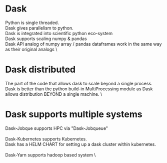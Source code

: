 # Dask

Python is single threaded. \
Dask gives parallelism to python. \
Dask is integrated into scientific python eco-system \
Dask supports scaling numpy & pandas \
Dask API  analog of numpy array / pandas dataframes 
work in the same way as their original analogs \

# Dask distributed
The part of the code that allows dask to scale beyond a single process. \
Dask is better than the python build-in MultiProcessing module
as Dask allows distribution BEYOND a single machine. \

# Dask supports multiple systems
Dask-Jobque supports HPC via "Dask-Jobqueue" \
<br />
Dask-Kubernetes supports Kubernetes. \
Dask has a HELM CHART for setting up a dask cluster within kubernetes. \
<br />
Dask-Yarn supports hadoop based system \




